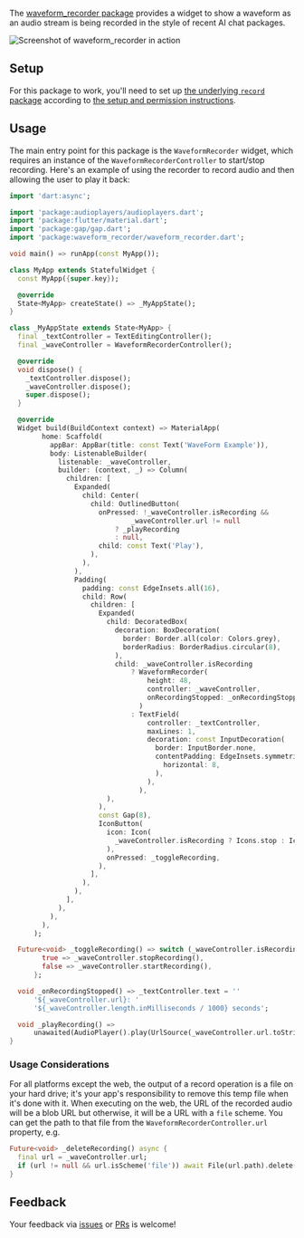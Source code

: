 The [waveform_recorder package](https://pub.dev/packages/waveform_recorder) provides a widget to show a waveform as an audio stream is being recorded in the style of recent AI chat packages.

![Screenshot of waveform_recorder in action](https://raw.githubusercontent.com/csells/waveform_recorder/refs/heads/main/readme/screenshot3.png)

## Setup

For this package to work, you'll need to set up [the underlying `record` package](https://pub.dev/packages/record) according to [the setup and permission instructions](https://pub.dev/packages/record#setup-permissions-and-others).

## Usage

The main entry point for this package is the `WaveformRecorder` widget, which requires an instance of the `WaveformRecorderController` to start/stop recording. Here's an example of using the recorder to record audio and then allowing the user to play it back:

```dart
import 'dart:async';

import 'package:audioplayers/audioplayers.dart';
import 'package:flutter/material.dart';
import 'package:gap/gap.dart';
import 'package:waveform_recorder/waveform_recorder.dart';

void main() => runApp(const MyApp());

class MyApp extends StatefulWidget {
  const MyApp({super.key});

  @override
  State<MyApp> createState() => _MyAppState();
}

class _MyAppState extends State<MyApp> {
  final _textController = TextEditingController();
  final _waveController = WaveformRecorderController();

  @override
  void dispose() {
    _textController.dispose();
    _waveController.dispose();
    super.dispose();
  }

  @override
  Widget build(BuildContext context) => MaterialApp(
        home: Scaffold(
          appBar: AppBar(title: const Text('WaveForm Example')),
          body: ListenableBuilder(
            listenable: _waveController,
            builder: (context, _) => Column(
              children: [
                Expanded(
                  child: Center(
                    child: OutlinedButton(
                      onPressed: !_waveController.isRecording &&
                              _waveController.url != null
                          ? _playRecording
                          : null,
                      child: const Text('Play'),
                    ),
                  ),
                ),
                Padding(
                  padding: const EdgeInsets.all(16),
                  child: Row(
                    children: [
                      Expanded(
                        child: DecoratedBox(
                          decoration: BoxDecoration(
                            border: Border.all(color: Colors.grey),
                            borderRadius: BorderRadius.circular(8),
                          ),
                          child: _waveController.isRecording
                              ? WaveformRecorder(
                                  height: 48,
                                  controller: _waveController,
                                  onRecordingStopped: _onRecordingStopped,
                                )
                              : TextField(
                                  controller: _textController,
                                  maxLines: 1,
                                  decoration: const InputDecoration(
                                    border: InputBorder.none,
                                    contentPadding: EdgeInsets.symmetric(
                                      horizontal: 8,
                                    ),
                                  ),
                                ),
                        ),
                      ),
                      const Gap(8),
                      IconButton(
                        icon: Icon(
                          _waveController.isRecording ? Icons.stop : Icons.mic,
                        ),
                        onPressed: _toggleRecording,
                      ),
                    ],
                  ),
                ),
              ],
            ),
          ),
        ),
      );

  Future<void> _toggleRecording() => switch (_waveController.isRecording) {
        true => _waveController.stopRecording(),
        false => _waveController.startRecording(),
      };

  void _onRecordingStopped() => _textController.text = ''
      '${_waveController.url}: '
      '${_waveController.length.inMilliseconds / 1000} seconds';

  void _playRecording() =>
      unawaited(AudioPlayer().play(UrlSource(_waveController.url.toString())));
}
```

### Usage Considerations

For all platforms except the web, the output of a record operation is a file on your hard drive; it's your app's responsibility to remove this temp file when it's done with it. When executing on the web, the URL of the recorded audio will be a blob URL but otherwise, it will be a URL with a `file` scheme. You can get the path to that file from the `WaveformRecorderController.url` property, e.g.

```dart
Future<void> _deleteRecording() async {
  final url = _waveController.url;
  if (url != null && url.isScheme('file')) await File(url.path).delete();
}
```

## Feedback

Your feedback via [issues](https://github.com/csells/waveform_recorder/issues) or [PRs](https://github.com/csells/waveform_recorder/pulls) is welcome!